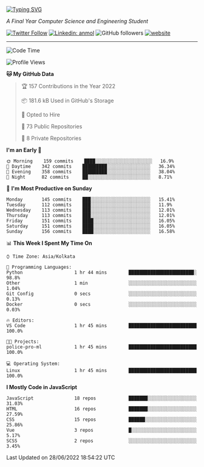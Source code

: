 [![Typing SVG](https://readme-typing-svg.herokuapp.com?lines=HI%2C+I'm+Tonal;I'm+a+MEVN+Stack+Developer)](https://git.io/typing-svg)

<p><em>A Final Year Computer Science and Engineering Student</em></p>

[![Twitter Follow](https://img.shields.io/twitter/follow/tonalmathew?style=flat)](https://twitter.com/intent/follow?screen_name=tonalmathew)
[![Linkedin: anmol](https://img.shields.io/badge/tonal-mathew?style=flat-square&logo=Linkedin&logoColor=white&link=https://www.linkedin.com/in/tonal-mathew/)](https://www.linkedin.com/in/tonal-mathew/)
![GitHub followers](https://img.shields.io/github/followers/tonalmathew?label=Follow&style=social)
[![website](https://img.shields.io/badge/Website-46a2f1.svg?&style=flat-square&logo=Google-Chrome&logoColor=white&link=http://tonalmathew.github.io/)](http://tonalmathew.github.io/)

---
<!--START_SECTION:waka-->
![Code Time](http://img.shields.io/badge/Code%20Time-0%20secs-blue)

![Profile Views](http://img.shields.io/badge/Profile%20Views-1-blue)

**🐱 My GitHub Data** 

> 🏆 157 Contributions in the Year 2022
 > 
> 📦 181.6 kB Used in GitHub's Storage 
 > 
> 💼 Opted to Hire
 > 
> 📜 73 Public Repositories 
 > 
> 🔑 8 Private Repositories  
 > 
**I'm an Early 🐤** 

```text
🌞 Morning    159 commits    ████░░░░░░░░░░░░░░░░░░░░░   16.9% 
🌆 Daytime    342 commits    █████████░░░░░░░░░░░░░░░░   36.34% 
🌃 Evening    358 commits    █████████░░░░░░░░░░░░░░░░   38.04% 
🌙 Night      82 commits     ██░░░░░░░░░░░░░░░░░░░░░░░   8.71%

```
📅 **I'm Most Productive on Sunday** 

```text
Monday       145 commits    ███░░░░░░░░░░░░░░░░░░░░░░   15.41% 
Tuesday      112 commits    ███░░░░░░░░░░░░░░░░░░░░░░   11.9% 
Wednesday    113 commits    ███░░░░░░░░░░░░░░░░░░░░░░   12.01% 
Thursday     113 commits    ███░░░░░░░░░░░░░░░░░░░░░░   12.01% 
Friday       151 commits    ████░░░░░░░░░░░░░░░░░░░░░   16.05% 
Saturday     151 commits    ████░░░░░░░░░░░░░░░░░░░░░   16.05% 
Sunday       156 commits    ████░░░░░░░░░░░░░░░░░░░░░   16.58%

```


📊 **This Week I Spent My Time On** 

```text
⌚︎ Time Zone: Asia/Kolkata

💬 Programming Languages: 
Python                   1 hr 44 mins        ████████████████████████░   98.8% 
Other                    1 min               ░░░░░░░░░░░░░░░░░░░░░░░░░   1.04% 
Git Config               0 secs              ░░░░░░░░░░░░░░░░░░░░░░░░░   0.13% 
Docker                   0 secs              ░░░░░░░░░░░░░░░░░░░░░░░░░   0.03%

🔥 Editors: 
VS Code                  1 hr 45 mins        █████████████████████████   100.0%

🐱‍💻 Projects: 
police-pro-ml            1 hr 45 mins        █████████████████████████   100.0%

💻 Operating System: 
Linux                    1 hr 45 mins        █████████████████████████   100.0%

```

**I Mostly Code in JavaScript** 

```text
JavaScript               18 repos            ███████░░░░░░░░░░░░░░░░░░   31.03% 
HTML                     16 repos            ███████░░░░░░░░░░░░░░░░░░   27.59% 
CSS                      15 repos            ██████░░░░░░░░░░░░░░░░░░░   25.86% 
Vue                      3 repos             █░░░░░░░░░░░░░░░░░░░░░░░░   5.17% 
SCSS                     2 repos             ░░░░░░░░░░░░░░░░░░░░░░░░░   3.45%

```



 Last Updated on 28/06/2022 18:54:22 UTC
<!--END_SECTION:waka-->
